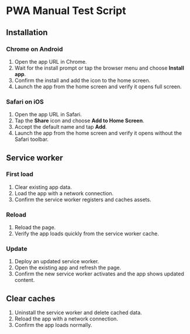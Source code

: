 # PWA Manual Test Script

## Installation

### Chrome on Android
1. Open the app URL in Chrome.
2. Wait for the install prompt or tap the browser menu and choose **Install app**.
3. Confirm the install and add the icon to the home screen.
4. Launch the app from the home screen and verify it opens full screen.

### Safari on iOS
1. Open the app URL in Safari.
2. Tap the **Share** icon and choose **Add to Home Screen**.
3. Accept the default name and tap **Add**.
4. Launch the app from the home screen and verify it opens without the Safari toolbar.

## Service worker

### First load
1. Clear existing app data.
2. Load the app with a network connection.
3. Confirm the service worker registers and caches assets.

### Reload
1. Reload the page.
2. Verify the app loads quickly from the service worker cache.

### Update
1. Deploy an updated service worker.
2. Open the existing app and refresh the page.
3. Confirm the new service worker activates and the app shows updated content.

## Clear caches
1. Uninstall the service worker and delete cached data.
2. Reload the app with a network connection.
3. Confirm the app loads normally.
